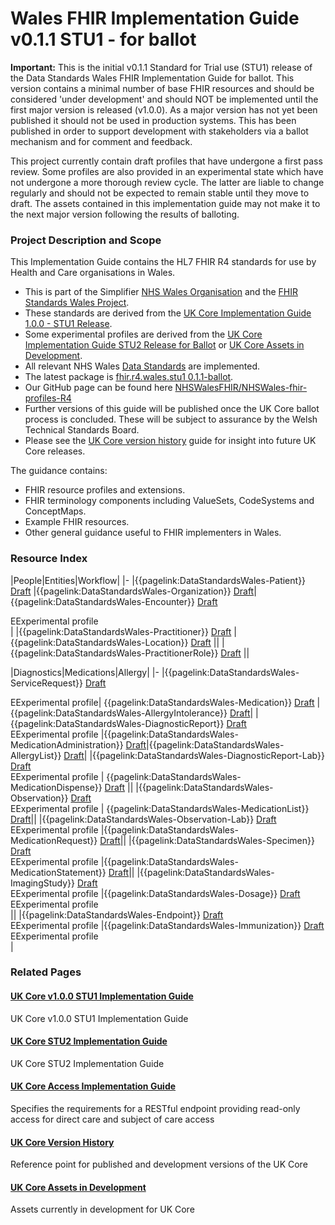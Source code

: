 # Wales FHIR Implementation Guide v0.1.1 STU1 - for ballot

<div class="warning">
<p><b>Important:</b> This is the initial v0.1.1 Standard for Trial use (STU1) release of the Data Standards Wales FHIR Implementation Guide for ballot. This version contains a minimal number of base FHIR resources and should be considered 'under development' and should NOT be implemented until the first major version is released (v1.0.0). As a major version has not yet been published it should not be used in production systems. This has been published in order to support development with stakeholders via a ballot mechanism and for comment and feedback.
<p>This project currently contain draft profiles that have undergone a first pass review.  Some profiles are also provided in an experimental state which have not undergone a more thorough review cycle. The latter are liable to change regularly and should not be expected to remain stable until they move to draft. The assets contained in this implementation guide may not make it to the next major version following the results of balloting. 
</div>

### Project Description and Scope
This Implementation Guide contains the HL7 FHIR R4 standards for use by Health and Care organisations in Wales.
* This is part of the Simplifier [NHS Wales Organisation](https://simplifier.net/organization/nhswales) and the [FHIR Standards Wales Project](https://simplifier.net/fhir-standards-wales).
* These standards are derived from the [UK Core Implementation Guide 1.0.0 - STU1 Release](https://simplifier.net/guide/uk-core-implementation-guide?version=1.0.0).
* Some experimental profiles are derived from the [UK Core Implementation Guide STU2 Release for Ballot](https://simplifier.net/guide/uk-core-implementation-guide-stu2?version=current) or [UK Core Assets in Development](https://simplifier.net/guide/UKCoreImplementationGuideAssetsinDevelopment/Home?version=current).
* All relevant NHS Wales [Data Standards](https://dhcw.nhs.wales/information-services/information-standards/data-standards/) are implemented.
* The latest package is [fhir.r4.wales.stu1 0.1.1-ballot](https://simplifier.net/packages/fhir.r4.wales.stu1/0.1.1-ballot).
* Our GitHub page can be found here [NHSWalesFHIR/NHSWales-fhir-profiles-R4](https://github.com/NHSWalesFHIR/NHSWales-fhir-profiles-R4)
* Further versions of this guide will be published once the UK Core ballot process is concluded. These will be subject to assurance by the Welsh Technical Standards Board.
* Please see the [UK Core version history](https://simplifier.net/guide/ukcoreversionhistory?version=current) guide for insight into future UK Core releases.

The guidance contains:
* FHIR resource profiles and extensions.
* FHIR terminology components including ValueSets, CodeSystems and ConceptMaps.
* Example FHIR resources.
* Other general guidance useful to FHIR implementers in Wales.



### Resource Index
|People|Entities|Workflow|
|-
|{{pagelink:DataStandardsWales-Patient}} <a href="/ui/workflow/overview?id=1" class="tagdraft" target="_blank">Draft</a> |{{pagelink:DataStandardsWales-Organization}} <a href="/ui/workflow/overview?id=1" class="tagdraft" target="_blank">Draft</a>|{{pagelink:DataStandardsWales-Encounter}} <a href="/ui/workflow/overview?id=1" class="tagdraft" target="_blank">Draft</a><div class="tagexperimental tt">E<span class="tooltiptext">Experimental profile</span></div>|
|{{pagelink:DataStandardsWales-Practitioner}} <a href="/ui/workflow/overview?id=1" class="tagdraft" target="_blank">Draft</a> |{{pagelink:DataStandardsWales-Location}}  <a href="/ui/workflow/overview?id=1" class="tagdraft" target="_blank">Draft</a> ||
|{{pagelink:DataStandardsWales-PractitionerRole}}  <a href="/ui/workflow/overview?id=1" class="tagdraft" target="_blank">Draft</a> ||

<!---->
|Diagnostics|Medications|Allergy|
|-
|{{pagelink:DataStandardsWales-ServiceRequest}} <a href="/ui/workflow/overview?id=1" class="tagdraft" target="_blank">Draft</a><div class="tagexperimental tt">E<span class="tooltiptext">Experimental profile</span>| {{pagelink:DataStandardsWales-Medication}}  <a href="/ui/workflow/overview?id=1" class="tagdraft" target="_blank">Draft</a> |{{pagelink:DataStandardsWales-AllergyIntolerance}}  <a href="/ui/workflow/overview?id=1" class="tagdraft" target="_blank">Draft</a>|
|{{pagelink:DataStandardsWales-DiagnosticReport}}  <a href="/ui/workflow/overview?id=1" class="tagdraft" target="_blank">Draft</a><div class="tagexperimental tt">E<span class="tooltiptext">Experimental profile</span> |{{pagelink:DataStandardsWales-MedicationAdministration}}  <a href="/ui/workflow/overview?id=1" class="tagdraft" target="_blank">Draft</a>|{{pagelink:DataStandardsWales-AllergyList}}  <a href="/ui/workflow/overview?id=1" class="tagdraft" target="_blank">Draft</a>|
|{{pagelink:DataStandardsWales-DiagnosticReport-Lab}}  <a href="/ui/workflow/overview?id=1" class="tagdraft" target="_blank">Draft</a><div class="tagexperimental tt">E<span class="tooltiptext">Experimental profile</span> | {{pagelink:DataStandardsWales-MedicationDispense}}  <a href="/ui/workflow/overview?id=1" class="tagdraft" target="_blank">Draft</a> ||
|{{pagelink:DataStandardsWales-Observation}}  <a href="/ui/workflow/overview?id=1" class="tagdraft" target="_blank">Draft</a><div class="tagexperimental tt">E<span class="tooltiptext">Experimental profile</span> | {{pagelink:DataStandardsWales-MedicationList}}  <a href="/ui/workflow/overview?id=1" class="tagdraft" target="_blank">Draft</a>||
|{{pagelink:DataStandardsWales-Observation-Lab}}  <a href="/ui/workflow/overview?id=1" class="tagdraft" target="_blank">Draft</a><div class="tagexperimental tt">E<span class="tooltiptext">Experimental profile</span>  |{{pagelink:DataStandardsWales-MedicationRequest}}  <a href="/ui/workflow/overview?id=1" class="tagdraft" target="_blank">Draft</a>||
|{{pagelink:DataStandardsWales-Specimen}}  <a href="/ui/workflow/overview?id=1" class="tagdraft" target="_blank">Draft</a><div class="tagexperimental tt">E<span class="tooltiptext">Experimental profile</span>  |{{pagelink:DataStandardsWales-MedicationStatement}}  <a href="/ui/workflow/overview?id=1" class="tagdraft" target="_blank">Draft</a>||
|{{pagelink:DataStandardsWales-ImagingStudy}}  <a href="/ui/workflow/overview?id=1" class="tagdraft" target="_blank">Draft</a><div class="tagexperimental tt">E<span class="tooltiptext">Experimental profile</span>  |{{pagelink:DataStandardsWales-Dosage}}  <a href="/ui/workflow/overview?id=1" class="tagdraft" target="_blank">Draft</a><div class="tagexperimental tt">E<span class="tooltiptext">Experimental profile</span></div>||
|{{pagelink:DataStandardsWales-Endpoint}}  <a href="/ui/workflow/overview?id=1" class="tagdraft" target="_blank">Draft</a><div class="tagexperimental tt">E<span class="tooltiptext">Experimental profile</span>  |{{pagelink:DataStandardsWales-Immunization}}  <a href="/ui/workflow/overview?id=1" class="tagdraft" target="_blank">Draft</a><div class="tagexperimental tt">E<span class="tooltiptext">Experimental profile</span></div>|


### Related Pages

<div class="container">
    <div class="row">
        <div class="col-md-7 card">
            <h4><b><a href="https://simplifier.net/guide/uk-core-implementation-guide?version=1.0.0" alt="UK Core Implementation Guide 1.0.0 - STU1 Release for Ballot" target="_blank">UK Core v1.0.0 STU1 Implementation Guide</a></b></h4>
            <p>UK Core v1.0.0 STU1 Implementation Guide</p>
        </div>
        <div class="col-md-7 card">
            <h4><b><a href="https://simplifier.net/guide/uk-core-implementation-guide-stu2?version=current" alt="UK Core Implementation Guide STU2 Release for Ballot" target="_blank">UK Core STU2 Implementation Guide</a></b></h4>
            <p>UK Core STU2 Implementation Guide</p>
        </div>
        <div class="col-md-7 card">
            <h4><b><a href="https://build.fhir.org/ig/HL7-UK/UK-Core-Access/index.html" alt="UK Core Access" target="_blank">UK Core Access Implementation Guide</a></b></h4>
            <p>Specifies the requirements for a RESTful endpoint providing read-only access for direct care and subject of care access</p>
        </div>
        <div class="col-md-7 card">
            <h4><b><a href="https://simplifier.net/guide/ukcoreversionhistory?version=current" alt="UK Core Version History" target="_blank">UK Core Version History</a></b></h4>
            <p>Reference point for published and development versions of the UK Core</p>
        </div>
        <div class="col-md-7 card">
            <h4><b><a href="https://simplifier.net/guide/UKCoreImplementationGuideAssetsinDevelopment/Home?version=current" alt="UK Core Assets in Development" target="_blank">UK Core Assets in Development</a></b></h4>
            <p>Assets currently in development for UK Core</p>
        </div>
    </div>
</div>